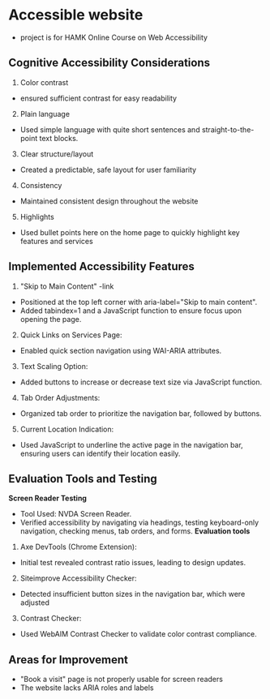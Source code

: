 # Accessible website
- project is for HAMK Online Course on Web Accessibility

## Cognitive Accessibility Considerations
1. Color contrast
- ensured sufficient contrast for easy readability
2. Plain language
- Used simple language with quite short sentences and straight-to-the-point text blocks.
3. Clear structure/layout
- Created a predictable, safe layout for user familiarity
4. Consistency
- Maintained consistent design throughout the website
5. Highlights
- Used bullet points here on the home page to quickly highlight key features and services

## Implemented Accessibility Features
1. "Skip to Main Content"  -link
- Positioned at the top left corner with aria-label="Skip to main content".
- Added tabindex=1 and a JavaScript function to ensure focus upon opening the page.
2. Quick Links on Services Page:
- Enabled quick section navigation using WAI-ARIA attributes.
3. Text Scaling Option: 
- Added buttons to increase or decrease text size via JavaScript function.
4. Tab Order Adjustments:
- Organized tab order to prioritize the navigation bar, followed by buttons.
5. Current Location Indication:
- Used JavaScript to underline the active page in the navigation bar, ensuring users can identify their location easily.


## Evaluation Tools and Testing
**Screen Reader Testing**
- Tool Used: NVDA Screen Reader.
- Verified accessibility by navigating via headings, testing keyboard-only navigation, checking menus, tab orders, and forms.
**Evaluation tools**
1. Axe DevTools (Chrome Extension):
- Initial test revealed contrast ratio issues, leading to design updates.
2. Siteimprove Accessibility Checker:
- Detected insufficient button sizes in the navigation bar, which were adjusted
3. Contrast Checker:
- Used WebAIM Contrast Checker to validate color contrast compliance.

## Areas for Improvement
- "Book a visit" page is not properly usable for screen readers
- The website lacks ARIA roles and labels
